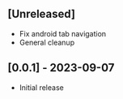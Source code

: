 ## [Unreleased]

- Fix android tab navigation
- General cleanup

## [0.0.1] - 2023-09-07

- Initial release
